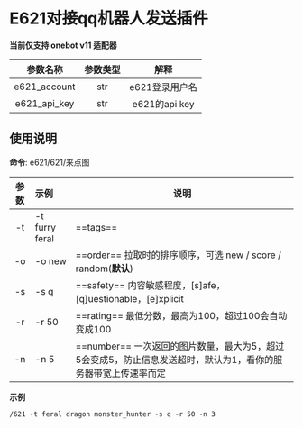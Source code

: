 # E621对接qq机器人发送插件

**当前仅支持 onebot v11 适配器**

|参数名称|参数类型|解释|
|:--:|:--:|:--:|
|e621_account|str|e621登录用户名|
|e621_api_key|str|e621的api key|

## 使用说明

**命令**: e621/621/来点图

|参数|示例|说明|
|:--:|:--|--|
|-t|-t furry feral|==tags==|
|-o|-o new|==order== 拉取时的排序顺序，可选 new / score / random(**默认**)|
|-s|-s q|==safety== 内容敏感程度，[s]afe，[q]uestionable，[e]xplicit|
|-r|-r 50|==rating== 最低分数，最高为100，超过100会自动变成100|
|-n|-n 5|==number== 一次返回的图片数量，最大为5，超过5会变成5，防止信息发送超时，默认为1，看你的服务器带宽上传速率而定|

**示例**

```
/621 -t feral dragon monster_hunter -s q -r 50 -n 3
```